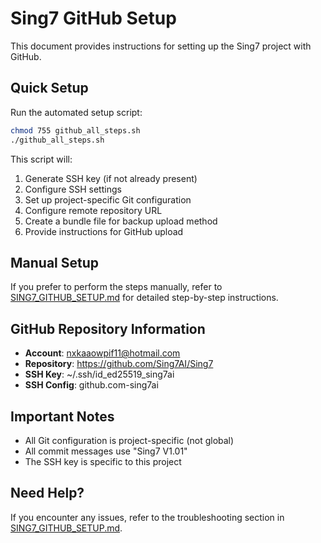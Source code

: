 # Sing7 GitHub Setup

This document provides instructions for setting up the Sing7 project with GitHub.

## Quick Setup

Run the automated setup script:

```bash
chmod 755 github_all_steps.sh
./github_all_steps.sh
```

This script will:
1. Generate SSH key (if not already present)
2. Configure SSH settings
3. Set up project-specific Git configuration
4. Configure remote repository URL
5. Create a bundle file for backup upload method
6. Provide instructions for GitHub upload

## Manual Setup

If you prefer to perform the steps manually, refer to [SING7_GITHUB_SETUP.md](SING7_GITHUB_SETUP.md) for detailed step-by-step instructions.

## GitHub Repository Information

- **Account**: nxkaaowpif11@hotmail.com
- **Repository**: https://github.com/Sing7AI/Sing7
- **SSH Key**: ~/.ssh/id_ed25519_sing7ai
- **SSH Config**: github.com-sing7ai

## Important Notes

- All Git configuration is project-specific (not global)
- All commit messages use "Sing7 V1.01"
- The SSH key is specific to this project

## Need Help?

If you encounter any issues, refer to the troubleshooting section in [SING7_GITHUB_SETUP.md](SING7_GITHUB_SETUP.md). 